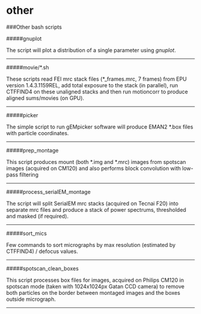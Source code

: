 other
=====

###Other bash scripts

#####gnuplot

The script will plot a distribution of a single parameter using *gnuplot*.

---
#####movie/*.sh

These scripts read FEI mrc stack files (*_frames.mrc, 7 frames) from EPU version 1.4.3.1159REL, add total exposure to the stack (in parallel), run CTFFIND4 on these unaligned stacks and then run motioncorr to produce aligned sums/movies (on GPU).

---
#####picker

The simple script to run gEMpicker software will produce EMAN2 *.box files with particle coordinates.

---
#####prep_montage

This script produces mount (both *.img and *.mrc) images from spotscan images (acquired on CM120) and also performs block convolution with low-pass filtering

---
#####process_serialEM_montage

The script will split SerialEM mrc stacks (acquired on Tecnai F20) into separate mrc files and produce a stack of power spectrums, thresholded and masked (if required).

---
#####sort_mics

Few commands to sort micrographs by max resolution (estimated by CTFFIND4) / defocus values.

---
#####spotscan_clean_boxes

This script processes box files for images, acquired on Philips CM120 in spotscan mode (taken with 1024x1024px Gatan CCD camera) to remove both particles on the border between montaged images and the boxes outside micrograph.

---
